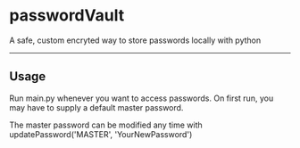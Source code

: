 # passwordVault

A safe, custom encryted way to store passwords locally with python

----

## Usage

Run main.py whenever you want to access passwords.
On first run, you may have to supply a default master password.

The master password can be modified any time with updatePassword('MASTER', 'YourNewPassword')
